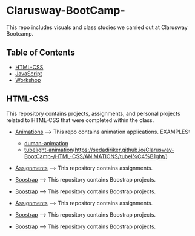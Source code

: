 # Clarusway-BootCamp-


This repo includes visuals and class studies we carried out at Clarusway Bootcamp.

## Table of Contents

- [HTML-CSS](https://github.com/sedadiriker/Clarusway-BootCamp-/tree/main/HTML-CSS)
- [JavaScript](https://github.com/sedadiriker/Clarusway-BootCamp-/tree/main/JAVASCR%C4%B0PT)
- [Workshop](https://github.com/sedadiriker/Clarusway-BootCamp-/tree/main/WORKSHOP)


## HTML-CSS

This repository contains projects, assignments, and personal projects related to HTML-CSS that were completed within the class.

- [Animations](https://github.com/sedadiriker/Clarusway-BootCamp-/tree/main/HTML-CSS/ANIMATIONS)  --> This repo contains animation applications.
    EXAMPLES:
    - [duman-animation](https://sedadiriker.github.io/Clarusway-BootCamp-/HTML-CSS/Animations/duman-efekti/)
    - [tubelıght-animation](https://github.com/sedadiriker/Clarusway-BootCamp-/tree/main/HTML-CSS/ANIMATIONS/tubel%C4%B1ght)(https://sedadiriker.github.io/Clarusway-BootCamp-/HTML-CSS/ANIMATIONS/tubel%C4%B1ght/)
        

- [Assıgnments](https://github.com/sedadiriker/Clarusway-BootCamp-/tree/main/HTML-CSS/ASSIGNMENTS)  --> This repository contains assignments.
- [Boostrap](https://github.com/sedadiriker/Clarusway-BootCamp-/tree/main/HTML-CSS/BOOSTRAP)  --> This repository contains Boostrap projects.
- [Boostrap](https://github.com/sedadiriker/Clarusway-BootCamp-/tree/main/HTML-CSS/BOOSTRAP)  --> This repository contains Boostrap projects.
        

- [Assıgnments](https://github.com/sedadiriker/Clarusway-BootCamp-/tree/main/HTML-CSS/ASSIGNMENTS)  --> This repository contains assignments.
- [Boostrap](https://github.com/sedadiriker/Clarusway-BootCamp-/tree/main/HTML-CSS/BOOSTRAP)  --> This repository contains Boostrap projects.
- [Boostrap](https://github.com/sedadiriker/Clarusway-BootCamp-/tree/main/HTML-CSS/BOOSTRAP)  --> This repository contains Boostrap projects.